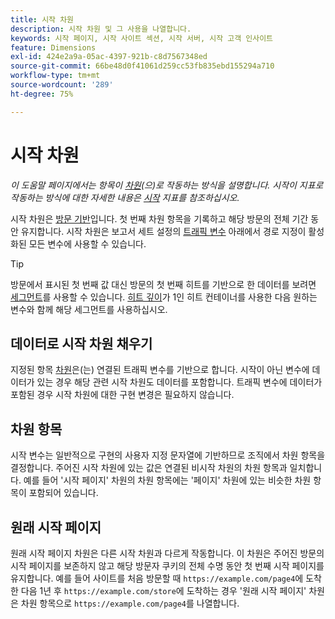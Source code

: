 ```yaml
---
title: 시작 차원
description: 시작 차원 및 그 사용을 나열합니다.
keywords: 시작 페이지, 시작 사이트 섹션, 시작 서버, 시작 고객 인사이트
feature: Dimensions
exl-id: 424e2a9a-05ac-4397-921b-c8d7567348ed
source-git-commit: 66be48d0f41061d259cc53fb835ebd155294a710
workflow-type: tm+mt
source-wordcount: '289'
ht-degree: 75%

---
```


# 시작 차원

*이 도움말 페이지에서는 항목이 [차원](overview.md)(으)로 작동하는 방식을 설명합니다. 시작이 지표로 작동하는 방식에 대한 자세한 내용은 [시작](../metrics/entries.md) 지표를 참조하십시오.*

시작 차원은 [방문 기반](../metrics/visits.md)입니다. 첫 번째 차원 항목을 기록하고 해당 방문의 전체 기간 동안 유지합니다. 시작 차원은 보고서 세트 설정의 [트래픽 변수](/help/admin/admin/c-manage-report-suites/c-edit-report-suites/c-traffic-variables/traffic-var.md) 아래에서 경로 지정이 활성화된 모든 변수에 사용할 수 있습니다.

>[!TIP]
>방문에서 표시된 첫 번째 값 대신 방문의 첫 번째 히트를 기반으로 한 데이터를 보려면 [세그먼트](/help/components/segmentation/seg-overview.md)를 사용할 수 있습니다. [히트 깊이](hit-depth.md)가 1인 히트 컨테이너를 사용한 다음 원하는 변수와 함께 해당 세그먼트를 사용하십시오.

## 데이터로 시작 차원 채우기

지정된 항목 [차원](overview.md)은(는) 연결된 트래픽 변수를 기반으로 합니다. 시작이 아닌 변수에 데이터가 있는 경우 해당 관련 시작 차원도 데이터를 포함합니다. 트래픽 변수에 데이터가 포함된 경우 시작 차원에 대한 구현 변경은 필요하지 않습니다.

## 차원 항목

시작 변수는 일반적으로 구현의 사용자 지정 문자열에 기반하므로 조직에서 차원 항목을 결정합니다. 주어진 시작 차원에 있는 값은 연결된 비시작 차원의 차원 항목과 일치합니다. 예를 들어 &#39;시작 페이지&#39; 차원의 차원 항목에는 &#39;페이지&#39; 차원에 있는 비슷한 차원 항목이 포함되어 있습니다.

## 원래 시작 페이지

원래 시작 페이지 차원은 다른 시작 차원과 다르게 작동합니다. 이 차원은 주어진 방문의 시작 페이지를 보존하지 않고 해당 방문자 쿠키의 전체 수명 동안 첫 번째 시작 페이지를 유지합니다. 예를 들어 사이트를 처음 방문할 때 `https://example.com/page4`에 도착한 다음 1년 후 `https://example.com/store`에 도착하는 경우 &#39;원래 시작 페이지&#39; 차원은 차원 항목으로 `https://example.com/page4`를 나열합니다.
